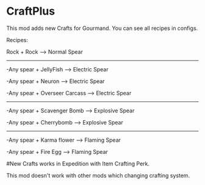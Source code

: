 # CraftPlus

This mod adds new Crafts for Gourmand. You can see all recipes in configs.

Recipes:

Rock + Rock --> Normal Spear

-----------------------------------------------------------------------

-Any spear + JellyFish --> Electric Spear

-Any spear + Neuron --> Electric Spear

-Any spear + Overseer Carcass --> Electric Spear

-----------------------------------------------------------------------

-Any spear + Scavenger Bomb --> Explosive Spear

-Any spear + Cherrybomb --> Explosive Spear

-----------------------------------------------------------------------

-Any spear + Karma flower --> Flaming Spear

-Any spear + Fire Egg --> Flaming Spear

#New Crafts works in Expedition with Item Crafting Perk.

This mod doesn't work with other mods which changing crafting system.
